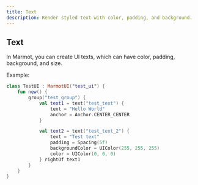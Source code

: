 ```yaml
---
title: Text
description: Render styled text with color, padding, and background.
---
```


## Text

In Marmot, you can create UI texts, which can have color, padding, background, and size.

Example:
```kt
class TestUI : MarmotUI("test_ui") {
    fun new() {
        group("test_group") {
            val text1 = text("test_text") {
                text = "Hello World"
                anchor = Anchor.CENTER_CENTER
            }

            val text2 = text("test_text_2") {
                text = "Test text"
                padding = Spacing(5f)
                backgroundColor = UIColor(255, 255, 255)
                color = UIColor(0, 0, 0)
            } rightOf text1
        }
    }
}
```